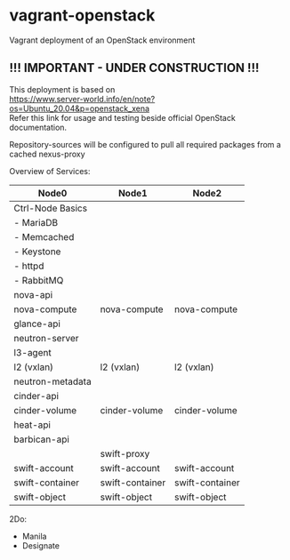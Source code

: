 # vagrant-openstack
Vagrant deployment of an OpenStack environment 

## !!! IMPORTANT - UNDER CONSTRUCTION !!!

This deployment is based on  
https://www.server-world.info/en/note?os=Ubuntu_20.04&p=openstack_xena  
Refer this link for usage and testing beside official OpenStack documentation.

Repository-sources will be configured to pull all required packages from a cached nexus-proxy 

Overview of Services:

| Node0 | Node1     | Node2      |
|--------------|-----------|------------|
| Ctrl-Node Basics |  |  |
| - MariaDB |  |  |
| - Memcached |  |  |
| - Keystone |  |  |
| - httpd |  |  |
| - RabbitMQ |  |  |
| nova-api |  |  |
| nova-compute | nova-compute | nova-compute |
| glance-api |  |  |
| neutron-server |  |  |
| l3-agent |  |  |
| l2 (vxlan) | l2 (vxlan) | l2 (vxlan) |
| neutron-metadata |  |  |
| cinder-api |  |  |
| cinder-volume | cinder-volume | cinder-volume |
| heat-api |  |  |
| barbican-api |  |  |
|  | swift-proxy |  |
| swift-account | swift-account | swift-account |
| swift-container | swift-container | swift-container |
| swift-object | swift-object | swift-object |


2Do:
- Manila
- Designate